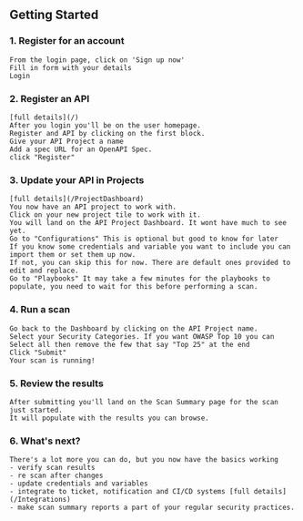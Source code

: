 ## Getting Started

### **1. Register for an account**
    From the login page, click on 'Sign up now'
    Fill in form with your details
    Login

### **2. Register an API**
    [full details](/)
    After you login you'll be on the user homepage.
    Register and API by clicking on the first block.
    Give your API Project a name
    Add a spec URL for an OpenAPI Spec.
    click "Register"

### **3. Update your API in Projects**
    [full details](/ProjectDashboard)
    You now have an API project to work with.
    Click on your new project tile to work with it.
    You will land on the API Project Dashboard. It wont have much to see yet.
    Go to "Configurations" This is optional but good to know for later
    If you know some credentials and variable you want to include you can import them or set them up now.
    If not, you can skip this for now. There are default ones provided to edit and replace.
    Go to "Playbooks" It may take a few minutes for the playbooks to populate, you need to wait for this before performing a scan.

### **4. Run a scan**
    Go back to the Dashboard by clicking on the API Project name.
    Select your Security Categories. If you want OWASP Top 10 you can Select all then remove the few that say "Top 25" at the end
    Click "Submit"
    Your scan is running!

### **5. Review the results**
    After submitting you'll land on the Scan Summary page for the scan just started.
    It will populate with the results you can browse.

### **6. What's next?**
    There's a lot more you can do, but you now have the basics working
    - verify scan results
    - re scan after changes
    - update credentials and variables
    - integrate to ticket, notification and CI/CD systems [full details](/Integrations)
    - make scan summary reports a part of your regular security practices.